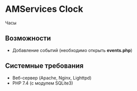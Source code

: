 # AMServices Clock

Часы


## Возможности
- Добавление событий (необходимо открыть __events.php__)


## Системные требования
- Веб-сервер (Apache, Nginx, Lighttpd)
- PHP 7.4 (с модулем SQLite3)
